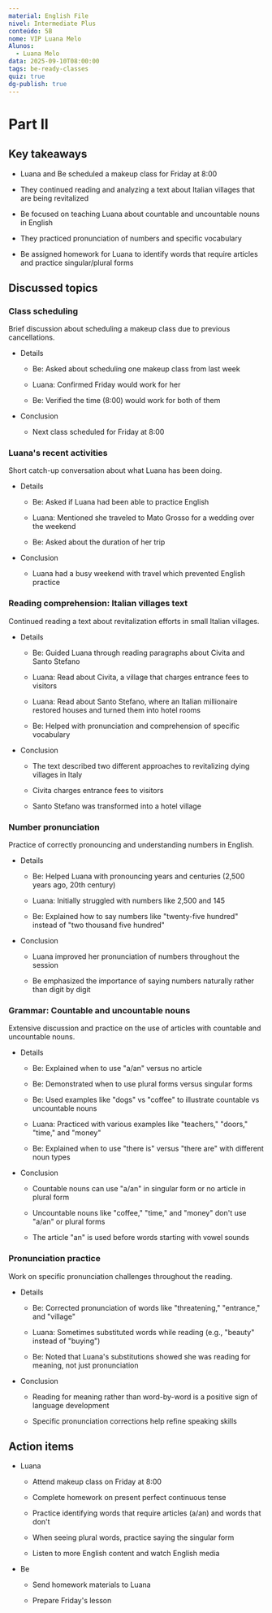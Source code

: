 ```yaml
---
material: English File
nivel: Intermediate Plus
conteúdo: 5B
nome: VIP Luana Melo
Alunos:
  - Luana Melo
data: 2025-09-10T08:00:00
tags: be-ready-classes
quiz: true
dg-publish: true
---
```

# Part II

## Key takeaways

- Luana and Be scheduled a makeup class for Friday at 8:00
    
- They continued reading and analyzing a text about Italian villages that are being revitalized
    
- Be focused on teaching Luana about countable and uncountable nouns in English
    
- They practiced pronunciation of numbers and specific vocabulary
    
- Be assigned homework for Luana to identify words that require articles and practice singular/plural forms
    

## Discussed topics

### Class scheduling

Brief discussion about scheduling a makeup class due to previous cancellations.

- Details
    
    - Be: Asked about scheduling one makeup class from last week
        
    - Luana: Confirmed Friday would work for her
        
    - Be: Verified the time (8:00) would work for both of them
        
- Conclusion
    
    - Next class scheduled for Friday at 8:00
        

### Luana's recent activities

Short catch-up conversation about what Luana has been doing.

- Details
    
    - Be: Asked if Luana had been able to practice English
        
    - Luana: Mentioned she traveled to Mato Grosso for a wedding over the weekend
        
    - Be: Asked about the duration of her trip
        
- Conclusion
    
    - Luana had a busy weekend with travel which prevented English practice
        

### Reading comprehension: Italian villages text

Continued reading a text about revitalization efforts in small Italian villages.

- Details
    
    - Be: Guided Luana through reading paragraphs about Civita and Santo Stefano
        
    - Luana: Read about Civita, a village that charges entrance fees to visitors
        
    - Luana: Read about Santo Stefano, where an Italian millionaire restored houses and turned them into hotel rooms
        
    - Be: Helped with pronunciation and comprehension of specific vocabulary
        
- Conclusion
    
    - The text described two different approaches to revitalizing dying villages in Italy
        
    - Civita charges entrance fees to visitors
        
    - Santo Stefano was transformed into a hotel village
        

### Number pronunciation

Practice of correctly pronouncing and understanding numbers in English.

- Details
    
    - Be: Helped Luana with pronouncing years and centuries (2,500 years ago, 20th century)
        
    - Luana: Initially struggled with numbers like 2,500 and 145
        
    - Be: Explained how to say numbers like "twenty-five hundred" instead of "two thousand five hundred"
        
- Conclusion
    
    - Luana improved her pronunciation of numbers throughout the session
        
    - Be emphasized the importance of saying numbers naturally rather than digit by digit
        

### Grammar: Countable and uncountable nouns

Extensive discussion and practice on the use of articles with countable and uncountable nouns.

- Details
    
    - Be: Explained when to use "a/an" versus no article
        
    - Be: Demonstrated when to use plural forms versus singular forms
        
    - Be: Used examples like "dogs" vs "coffee" to illustrate countable vs uncountable nouns
        
    - Luana: Practiced with various examples like "teachers," "doors," "time," and "money"
        
    - Be: Explained when to use "there is" versus "there are" with different noun types
        
- Conclusion
    
    - Countable nouns can use "a/an" in singular form or no article in plural form
        
    - Uncountable nouns like "coffee," "time," and "money" don't use "a/an" or plural forms
        
    - The article "an" is used before words starting with vowel sounds
        

### Pronunciation practice

Work on specific pronunciation challenges throughout the reading.

- Details
    
    - Be: Corrected pronunciation of words like "threatening," "entrance," and "village"
        
    - Luana: Sometimes substituted words while reading (e.g., "beauty" instead of "buying")
        
    - Be: Noted that Luana's substitutions showed she was reading for meaning, not just pronunciation
        
- Conclusion
    
    - Reading for meaning rather than word-by-word is a positive sign of language development
        
    - Specific pronunciation corrections help refine speaking skills
        

## Action items

- Luana
    
    - Attend makeup class on Friday at 8:00
        
    - Complete homework on present perfect continuous tense
        
    - Practice identifying words that require articles (a/an) and words that don't
        
    - When seeing plural words, practice saying the singular form
        
    - Listen to more English content and watch English media
        
- Be
    
    - Send homework materials to Luana
        
    - Prepare Friday's lesson